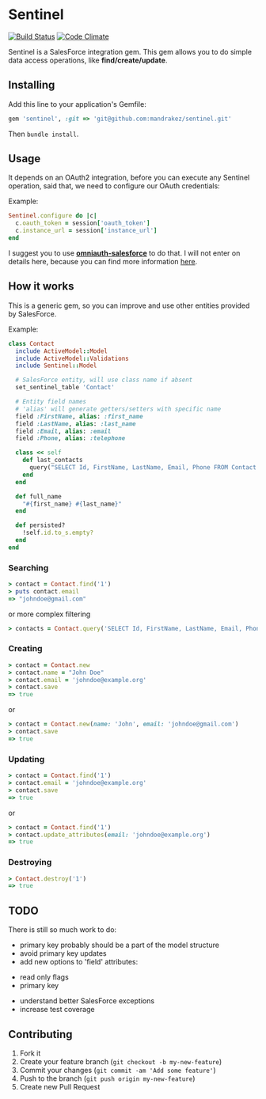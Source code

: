 # Sentinel
[![Build Status](https://travis-ci.org/mandrakez/sentinel.svg)](https://travis-ci.org/mandrakez/sentinel)
[![Code Climate](https://codeclimate.com/github/mandrakez/sentinel/badges/gpa.svg)](https://codeclimate.com/github/mandrakez/sentinel)

Sentinel is a SalesForce integration gem. This gem allows you to do simple data access operations, like **find/create/update**.

## Installing

Add this line to your application's Gemfile:

```ruby
gem 'sentinel', :git => 'git@github.com:mandrakez/sentinel.git'
```

Then `bundle install`.

## Usage

It depends on an OAuth2 integration, before you can execute any Sentinel operation, said that, we need to configure our OAuth credentials:

Example:

```ruby
Sentinel.configure do |c|
  c.oauth_token = session['oauth_token']
  c.instance_url = session['instance_url']
end
```

I suggest you to use **[omniauth-salesforce](https://github.com/realdoug/omniauth-salesforce)** to do that. I will not enter on details here, because you can find more information [here](https://github.com/realdoug/omniauth-salesforce).

## How it works

This is a generic gem, so you can improve and use other entities provided
by SalesForce.

Example:

```ruby
class Contact
  include ActiveModel::Model
  include ActiveModel::Validations
  include Sentinel::Model

  # SalesForce entity, will use class name if absent
  set_sentinel_table 'Contact'

  # Entity field names
  # 'alias' will generate getters/setters with specific name
  field :FirstName, alias: :first_name
  field :LastName, alias: :last_name
  field :Email, alias: :email
  field :Phone, alias: :telephone

  class << self
    def last_contacts
      query("SELECT Id, FirstName, LastName, Email, Phone FROM Contact ORDER BY CreatedDate DESC LIMIT 100")
    end
  end

  def full_name
    "#{first_name} #{last_name}"
  end

  def persisted?
    !self.id.to_s.empty?
  end
end
```

### Searching

```ruby
> contact = Contact.find('1')
> puts contact.email
=> "johndoe@gmail.com"
```

or more complex filtering

```ruby
> contacts = Contact.query('SELECT Id, FirstName, LastName, Email, Phone FROM Contact LIMIT 10')
```

### Creating

```ruby
> contact = Contact.new
> contact.name = "John Doe"
> contact.email = 'johndoe@example.org'
> contact.save
=> true
```

or

```ruby
> contact = Contact.new(name: 'John', email: 'johndoe@gmail.com')
> contact.save
=> true
```

### Updating

```ruby
> contact = Contact.find('1')
> contact.email = 'johndoe@example.org'
> contact.save
=> true
```
or
```ruby
> contact = Contact.find('1')
> contact.update_attributes(email: 'johndoe@example.org')
=> true
```

### Destroying

```ruby
> Contact.destroy('1')
=> true
```

## TODO

There is still so much work to do:

* primary key probably should be a part of the model structure
* avoid primary key updates
* add new options to 'field' attributes:
 - read only flags
 - primary key
* understand better SalesForce exceptions
* increase test coverage

## Contributing

1. Fork it
2. Create your feature branch (`git checkout -b my-new-feature`)
3. Commit your changes (`git commit -am 'Add some feature'`)
4. Push to the branch (`git push origin my-new-feature`)
5. Create new Pull Request

